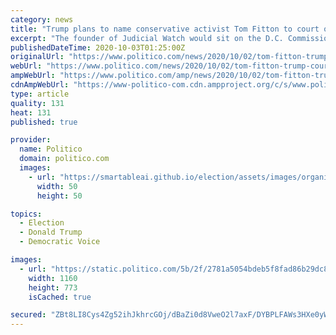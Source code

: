 ```yaml
---
category: news
title: "Trump plans to name conservative activist Tom Fitton to court oversight agency"
excerpt: "The founder of Judicial Watch would sit on the D.C. Commission on Judicial Disabilities and Tenure, which has the power to remove certain judges for misconduct."
publishedDateTime: 2020-10-03T01:25:00Z
originalUrl: "https://www.politico.com/news/2020/10/02/tom-fitton-trump-court-oversight-425674"
webUrl: "https://www.politico.com/news/2020/10/02/tom-fitton-trump-court-oversight-425674"
ampWebUrl: "https://www.politico.com/amp/news/2020/10/02/tom-fitton-trump-court-oversight-425674"
cdnAmpWebUrl: "https://www-politico-com.cdn.ampproject.org/c/s/www.politico.com/amp/news/2020/10/02/tom-fitton-trump-court-oversight-425674"
type: article
quality: 131
heat: 131
published: true

provider:
  name: Politico
  domain: politico.com
  images:
    - url: "https://smartableai.github.io/election/assets/images/organizations/politico.com-50x50.jpg"
      width: 50
      height: 50

topics:
  - Election
  - Donald Trump
  - Democratic Voice

images:
  - url: "https://static.politico.com/5b/2f/2781a5054bdeb5f8fad86b29dc81/201002-tom-fitton-getty-773.jpg"
    width: 1160
    height: 773
    isCached: true

secured: "ZBt8LI8Cys4Zg52ihJkhrcGOj/dBaZi0d8VweO2l7axF/DYBPLFAWs3HXe0yWIJwOT62watd9vFibHG8NagP68cjuUbQFqxAxyuZQXquXSDEcVc5UN7j83cpHye7EeN/bJTuxfcLSNAthsQ4BOZ38HZTJmBVEIahovuzgdFXzSQFx9alhIcIBQ/AOQ1r9rTvG7AF8P9fqE2gOIu/SAEGxxGah6KbLU/Mnv/rgGJX8g9sfTqU1tYCVlxHQDHldO5YlUTrfB+5WZKHMqnuhLlBmt+OMLn3nxcm1rMkQOl70wQ3uUYi09Hp7Pjo4/mpfyNeu/Fontlicce3spcYPtR2ZoW0ljbHKAWpE/kyFqY2F7Y=;B9S+vyU3YArCxjBWzDH/7g=="
---
```



